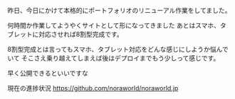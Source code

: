 昨日、今日にかけて本格的にポートフォリオのリニューアル作業をしてました。

何時間か作業してようやくサイトとして形になってきました
あとはスマホ、タブレットに対応させれば8割型完成です。

8割型完成とは言ってもスマホ、タブレット対応をどんな感じにしようか悩んでいて
そこさえ乗り越えてしまえば後はデプロイまでもう少しって感じです。

早く公開できるといいですな

現在の進捗状況
https://github.com/noraworld/noraworld.jp
